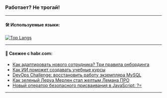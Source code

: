 ### Работает? Не трогай!

---
<!--
#### 🛠️ Technical stack:

![Java](https://img.shields.io/badge/Java-informational?logo=Oracle&style=flat&logoColor=white&color=FF4500)
![Kotlin](https://img.shields.io/badge/Kotlin-informational?logo=Kotlin&style=flat&logoColor=white&color=774D97)
![TS](https://img.shields.io/badge/TypeScript-informational?logo=typeScript&style=flat&logoColor=black&color=017acc)
![Python](https://img.shields.io/badge/Python-informational?logo=Python&style=flat&logoColor=black&color=ffdd54) <br>
![Spring](https://img.shields.io/badge/Spring-informational?logo=Spring&style=flat&logoColor=white&color=6DB33F) 
![SpringBoot](https://img.shields.io/badge/SpringBoot-informational?logo=SpringBoot&style=flat&logoColor=white&color=6DB33F)
![Nest](https://img.shields.io/badge/NestJS-informational?logo=NestJS&style=flat&logoColor=white&color=E0234E) 
![NodeJS](https://img.shields.io/badge/NodeJS-informational?logo=node.js&style=flat&logoColor=white&color=70A760)<br>
![PostgreSQL](https://img.shields.io/badge/PostgreSQL-informational?logo=PostgreSQL&style=flat&logoColor=white&color=DAA520)
![MongoDB](https://img.shields.io/badge/MongoDB-informational?logo=MongoDB&style=flat&logoColor=white&color=870000)
![Apache](https://img.shields.io/badge/Apache-informational?logo=apache&style=flat&logoColor=white&color=f74e28)

___ 
-->

#### 🛠️ Используемые языки:

[![Top Langs](https://github-readme-stats-u2qms2cxw-advtsettinggmailcoms-projects.vercel.app/api/top-langs/?username=zloylis&langs_count=10&hide_title=true&title_color=e6edf3&size_weight=0.5&count_weight=0.5&layout=compact&hide_progress=true&hide_border=true&theme=dracula)](https://github.com/zloylis)

<!---


####  :octocat:&nbsp;&nbsp; Статистика:

![GitHub stats](https://github-readme-stats-u2qms2cxw-advtsettinggmailcoms-projects.vercel.app/api?username=zloylis&show_icons=true&hide_border=true&theme=dracula&title_color=e6edf3&include_all_commits=true&count_private=true&hide_rank=false&hide_title=true&rank_icon=github)
-->
---

#### 💬 Свежее с habr.com:

<!-- BLOG-POST-LIST:START -->
- [Как адаптировать нового сотрудника? Три правила онбординга](https://habr.com/ru/companies/pgk/articles/848736/?utm_source=habrahabr&utm_medium=rss&utm_campaign=848736)
- [Как ИИ поможет создавать учебные курсы](https://habr.com/ru/companies/spbifmo/articles/849656/?utm_source=habrahabr&utm_medium=rss&utm_campaign=849656)
- [DevOps Challenge: восстановить работу экземпляра MySQL](https://habr.com/ru/companies/kts/articles/849604/?utm_source=habrahabr&utm_medium=rss&utm_campaign=849604)
- [Как зеленый Леруа Мерлен стал желтым Лемана ПРО](https://habr.com/ru/companies/leroy_merlin/articles/836820/?utm_source=habrahabr&utm_medium=rss&utm_campaign=836820)
- [Новый оператор безопасного присваивания в JavaScript: ?=](https://habr.com/ru/companies/domclick/articles/848118/?utm_source=habrahabr&utm_medium=rss&utm_campaign=848118)
<!-- BLOG-POST-LIST:END -->

---
